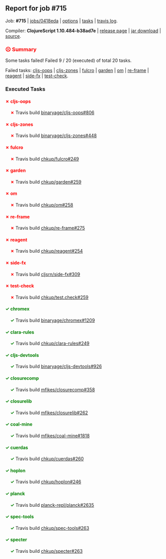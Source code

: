 ## Report for job #715

Job: **#715** | [jobs/0418eda](https://github.com/cljs-oss/canary/commit/0418eda73e1e452bbbd6154ca2d4d47c280445b4) | [options](options.edn) | [tasks](tasks.edn) | [travis log](https://travis-ci.org/cljs-oss/canary/builds/464201134).

Compiler: **ClojureScript 1.10.484-b38ad7e** | [release page](https://github.com/cljs-oss/canary/releases/tag/r1.10.484-b38ad7e) | [jar download](https://github.com/cljs-oss/canary/releases/download/r1.10.484-b38ad7e/clojurescript-1.10.484-b38ad7e.jar) | [source](https://github.com/clojure/clojurescript/commit/b38ad7e6a5edcb901db96d44ef2b44357253bf31).

### <b style='color:red'>☹ Summary</b>

Some tasks failed! Failed 9 / 20 (executed) of total 20 tasks.

Failed tasks: [cljs-oops](#-cljs-oops) | [cljs-zones](#-cljs-zones) | [fulcro](#-fulcro) | [garden](#-garden) | [om](#-om) | [re-frame](#-re-frame) | [reagent](#-reagent) | [side-fx](#-side-fx) | [test-check](#-test-check).

### Executed Tasks

#### <b style='color:red'>&#x2717; cljs-oops</b>
&nbsp;&nbsp;&nbsp;&nbsp;<b style='color:red'>&#x2717;</b> Travis build [binaryage/cljs-oops#806](https://travis-ci.org/binaryage/cljs-oops/builds/464202364)<br>

#### <b style='color:red'>&#x2717; cljs-zones</b>
&nbsp;&nbsp;&nbsp;&nbsp;<b style='color:red'>&#x2717;</b> Travis build [binaryage/cljs-zones#448](https://travis-ci.org/binaryage/cljs-zones/builds/464202375)<br>

#### <b style='color:red'>&#x2717; fulcro</b>
&nbsp;&nbsp;&nbsp;&nbsp;<b style='color:red'>&#x2717;</b> Travis build [chkup/fulcro#249](https://travis-ci.org/chkup/fulcro/builds/464202391)<br>

#### <b style='color:red'>&#x2717; garden</b>
&nbsp;&nbsp;&nbsp;&nbsp;<b style='color:red'>&#x2717;</b> Travis build [chkup/garden#259](https://travis-ci.org/chkup/garden/builds/464202393)<br>

#### <b style='color:red'>&#x2717; om</b>
&nbsp;&nbsp;&nbsp;&nbsp;<b style='color:red'>&#x2717;</b> Travis build [chkup/om#258](https://travis-ci.org/chkup/om/builds/464202437)<br>

#### <b style='color:red'>&#x2717; re-frame</b>
&nbsp;&nbsp;&nbsp;&nbsp;<b style='color:red'>&#x2717;</b> Travis build [chkup/re-frame#275](https://travis-ci.org/chkup/re-frame/builds/464202475)<br>

#### <b style='color:red'>&#x2717; reagent</b>
&nbsp;&nbsp;&nbsp;&nbsp;<b style='color:red'>&#x2717;</b> Travis build [chkup/reagent#254](https://travis-ci.org/chkup/reagent/builds/464202524)<br>

#### <b style='color:red'>&#x2717; side-fx</b>
&nbsp;&nbsp;&nbsp;&nbsp;<b style='color:red'>&#x2717;</b> Travis build [cljsrn/side-fx#309](https://travis-ci.org/cljsrn/side-fx/builds/464202485)<br>

#### <b style='color:red'>&#x2717; test-check</b>
&nbsp;&nbsp;&nbsp;&nbsp;<b style='color:red'>&#x2717;</b> Travis build [chkup/test.check#259](https://travis-ci.org/chkup/test.check/builds/464202567)<br>

#### <b style='color:green'>&#x2713; chromex</b>
&nbsp;&nbsp;&nbsp;&nbsp;<b style='color:green'>&#x2713;</b> Travis build [binaryage/chromex#1209](https://travis-ci.org/binaryage/chromex/builds/464202318)<br>

#### <b style='color:green'>&#x2713; clara-rules</b>
&nbsp;&nbsp;&nbsp;&nbsp;<b style='color:green'>&#x2713;</b> Travis build [chkup/clara-rules#249](https://travis-ci.org/chkup/clara-rules/builds/464202358)<br>

#### <b style='color:green'>&#x2713; cljs-devtools</b>
&nbsp;&nbsp;&nbsp;&nbsp;<b style='color:green'>&#x2713;</b> Travis build [binaryage/cljs-devtools#926](https://travis-ci.org/binaryage/cljs-devtools/builds/464202362)<br>

#### <b style='color:green'>&#x2713; closurecomp</b>
&nbsp;&nbsp;&nbsp;&nbsp;<b style='color:green'>&#x2713;</b> Travis build [mfikes/closurecomp#358](https://travis-ci.org/mfikes/closurecomp/builds/464202377)<br>

#### <b style='color:green'>&#x2713; closurelib</b>
&nbsp;&nbsp;&nbsp;&nbsp;<b style='color:green'>&#x2713;</b> Travis build [mfikes/closurelib#262](https://travis-ci.org/mfikes/closurelib/builds/464202379)<br>

#### <b style='color:green'>&#x2713; coal-mine</b>
&nbsp;&nbsp;&nbsp;&nbsp;<b style='color:green'>&#x2713;</b> Travis build [mfikes/coal-mine#1818](https://travis-ci.org/mfikes/coal-mine/builds/464202383)<br>

#### <b style='color:green'>&#x2713; cuerdas</b>
&nbsp;&nbsp;&nbsp;&nbsp;<b style='color:green'>&#x2713;</b> Travis build [chkup/cuerdas#260](https://travis-ci.org/chkup/cuerdas/builds/464202389)<br>

#### <b style='color:green'>&#x2713; hoplon</b>
&nbsp;&nbsp;&nbsp;&nbsp;<b style='color:green'>&#x2713;</b> Travis build [chkup/hoplon#246](https://travis-ci.org/chkup/hoplon/builds/464202407)<br>

#### <b style='color:green'>&#x2713; planck</b>
&nbsp;&nbsp;&nbsp;&nbsp;<b style='color:green'>&#x2713;</b> Travis build [planck-repl/planck#2635](https://travis-ci.org/planck-repl/planck/builds/464202552)<br>

#### <b style='color:green'>&#x2713; spec-tools</b>
&nbsp;&nbsp;&nbsp;&nbsp;<b style='color:green'>&#x2713;</b> Travis build [chkup/spec-tools#263](https://travis-ci.org/chkup/spec-tools/builds/464202516)<br>

#### <b style='color:green'>&#x2713; specter</b>
&nbsp;&nbsp;&nbsp;&nbsp;<b style='color:green'>&#x2713;</b> Travis build [chkup/specter#263](https://travis-ci.org/chkup/specter/builds/464202562)<br>